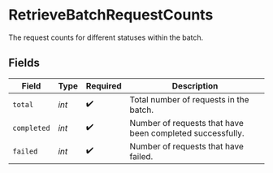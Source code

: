 # RetrieveBatchRequestCounts

The request counts for different statuses within the batch.


## Fields

| Field                                                     | Type                                                      | Required                                                  | Description                                               |
| --------------------------------------------------------- | --------------------------------------------------------- | --------------------------------------------------------- | --------------------------------------------------------- |
| `total`                                                   | *int*                                                     | :heavy_check_mark:                                        | Total number of requests in the batch.                    |
| `completed`                                               | *int*                                                     | :heavy_check_mark:                                        | Number of requests that have been completed successfully. |
| `failed`                                                  | *int*                                                     | :heavy_check_mark:                                        | Number of requests that have failed.                      |